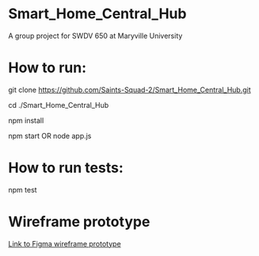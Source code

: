 # Smart_Home_Central_Hub
A group project for SWDV 650 at Maryville University

# How to run:
git clone https://github.com/Saints-Squad-2/Smart_Home_Central_Hub.git

cd ./Smart_Home_Central_Hub

npm install

npm start OR node app.js

# How to run tests: 
npm test

# Wireframe prototype
[Link to Figma wireframe prototype](https://www.figma.com/file/JViZUwHEz0nqW3cCbUAXdn/Smart-Home-Central-Hub?type=design&node-id=0%3A1&mode=design&t=SObQSBXDw96apqGs-1)
